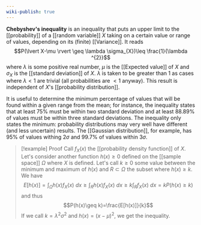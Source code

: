 ```yaml
---
wiki-publish: true
---
```

**Chebyshev's inequality** is an inequality that puts an upper limit to the [[probability]] of a [[random variable]] $X$ taking on a certain value or range of values, depending on its (finite) [[Variance]]. It reads
$$P(\lvert X-\mu \rvert \geq \lambda \sigma_{X})\leq \frac{1}{\lambda ^{2}}$$
where $\lambda$ is some positive real number, $\mu$ is the [[Expected value]] of $X$ and $\sigma_{X}$ is the [[standard deviation]] of $X$. $\lambda$ is taken to be greater than 1 as cases where $\lambda<1$ are trivial (all probabilities are $<1$ anyway). This result is independent of $X$'s [[probability distribution]].

It is useful to determine the minimum percentage of values that will be found within a given range from the mean; for instance, the inequality states that at least 75% must be within two standard deviation and at least 88.89% of values must be within three standard deviations. The inequality only states the minimum: probability distributions may very well have different (and less uncertain) results. The [[Gaussian distribution]], for example, has 95% of values withing $2\sigma$ and 99.7% of values within $3\sigma$.

> [!example] Proof
> Call $f_{X}(x)$ the [[probability density function]] of $X$. Let's consider another function $h(x)\geq 0$ defined on the [[sample space]] $\Omega$ where $X$ is defined. Let's call $k\geq 0$ some value between the minimum and maximum of $h(x)$ and $R\subset \Omega$ the subset where $h(x)\geq k$. We have
> $$E[h(x)]=\int_{\Omega}h(x)f_{X}(x)\ dx\geq \int_{R}h(x)f_{X}(x)\ dx\geq k\int_{R}f_{X}(x)\ dx=kP(h(x)\geq k)$$
> and thus
> $$P(h(x)\geq k)=\frac{E[h(x)]}{k}$$
> If we call $k=\lambda ^{2}\sigma ^{2}$ and $h(x)=(x-\mu)^{2}$, we get the inequality.
